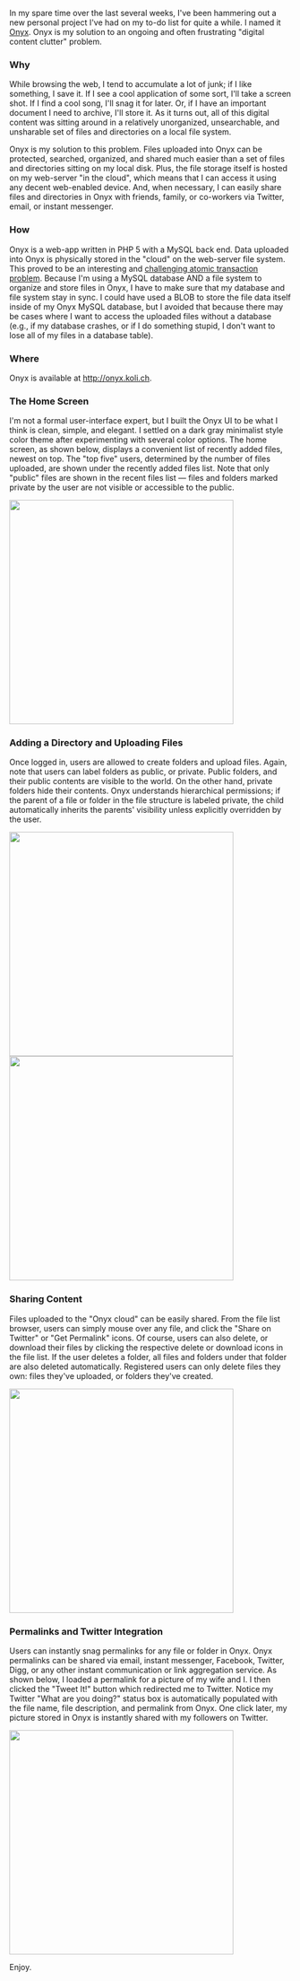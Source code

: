 In my spare time over the last several weeks, I've been hammering out a new personal project I've had on my to-do list for quite a while.  I named it [Onyx](https://onyx.koli.ch).  Onyx is my solution to an ongoing and often frustrating "digital content clutter" problem.

### Why

While browsing the web, I tend to accumulate a lot of junk; if I like something, I save it. If I see a cool application of some sort, I'll take a screen shot. If I find a cool song, I'll snag it for later. Or, if I have an important document I need to archive, I'll store it. As it turns out, all of this digital content was sitting around in a relatively unorganized, unsearchable, and unsharable set of files and directories on a local file system.

Onyx is my solution to this problem. Files uploaded into Onyx can be protected, searched, organized, and shared much easier than a set of files and directories sitting on my local disk.  Plus, the file storage itself is hosted on my web-server "in the cloud", which means that I can access it using any decent web-enabled device.  And, when necessary, I can easily share files and directories in Onyx with friends, family, or co-workers via Twitter, email, or instant messenger.

### How

Onyx is a web-app written in PHP 5 with a MySQL back end.  Data uploaded into Onyx is physically stored in the "cloud" on the web-server file system.  This proved to be an interesting and [challenging atomic transaction problem](http://en.wikipedia.org/wiki/Atomicity_%28database_systems%29).  Because I'm using a MySQL database AND a file system to organize and store files in Onyx, I have to make sure that my database and file system stay in sync.  I could have used a BLOB to store the file data itself inside of my Onyx MySQL database, but I avoided that because there may be cases where I want to access the uploaded files without a database (e.g., if my database crashes, or if I do something stupid, I don't want to lose all of my files in a database table).

### Where

Onyx is available at http://onyx.koli.ch.

### The Home Screen

I'm not a formal user-interface expert, but I built the Onyx UI to be what I think is clean, simple, and elegant.  I settled on a dark gray minimalist style color theme after experimenting with several color options.  The home screen, as shown below, displays a convenient list of recently added files, newest on top.  The "top five" users, determined by the number of files uploaded, are shown under the recently added files list. Note that only "public" files are shown in the recent files list &mdash; files and folders marked private by the user are not visible or accessible to the public.

<img src="https://raw.githubusercontent.com/markkolich/blog/release/content/static/entries/onyx-my-custom-solution-to-the-digital-clutter-problem/onyx-homescreen.jpg" width="400">

### Adding a Directory and Uploading Files

Once logged in, users are allowed to create folders and upload files. Again, note that users can label folders as public, or private. Public folders, and their public contents are visible to the world. On the other hand, private folders hide their contents.  Onyx understands hierarchical permissions; if the parent of a file or folder in the file structure is labeled private, the child automatically inherits the parents' visibility unless explicitly overridden by the user.

<img src="https://raw.githubusercontent.com/markkolich/blog/release/content/static/entries/onyx-my-custom-solution-to-the-digital-clutter-problem/onyx-new-folder-thumb-400x188.jpg" width="400">

<img src="https://raw.githubusercontent.com/markkolich/blog/release/content/static/entries/onyx-my-custom-solution-to-the-digital-clutter-problem/onyx-upload-thumb-400x323.jpg" width="400">

### Sharing Content

Files uploaded to the "Onyx cloud" can be easily shared. From the file list browser, users can simply mouse over any file, and click the "Share on Twitter" or "Get Permalink" icons.  Of course, users can also delete, or download their files by clicking the respective delete or download icons in the file list.  If the user deletes a folder, all files and folders under that folder are also deleted automatically.  Registered users can only delete files they own: files they've uploaded, or folders they've created.

<img src="https://raw.githubusercontent.com/markkolich/blog/release/content/static/entries/onyx-my-custom-solution-to-the-digital-clutter-problem/onyx-share-shot-thumb-400x223.jpg" width="400">

### Permalinks and Twitter Integration

Users can instantly snag permalinks for any file or folder in Onyx.  Onyx permalinks can be shared via email, instant messenger, Facebook, Twitter, Digg, or any other instant communication or link aggregation service.  As shown below, I loaded a permalink for a picture of my wife and I.  I then clicked the "Tweet It!" button which redirected me to Twitter.  Notice my Twitter "What are you doing?" status box is automatically populated with the file name, file description, and permalink from Onyx.  One click later, my picture stored in Onyx is instantly shared with my followers on Twitter.

<img src="https://raw.githubusercontent.com/markkolich/blog/release/content/static/entries/onyx-my-custom-solution-to-the-digital-clutter-problem/onyx-permalink-share-thumb-400x228.jpg" width="400">

Enjoy.

<!--- tags: onyx, php, projects -->